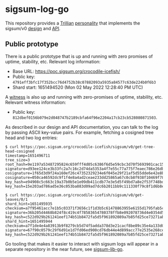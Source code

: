 # sigsum-log-go
This repository provides a
	[Trillian](https://transparency.dev/#trillian)
	[personality](https://github.com/google/trillian/blob/master/docs/Personalities.md)
that implements the sigsum/v0
	[design](https://git.sigsum.org/sigsum/tree/doc/design.md)
and
	[API](https://git.sigsum.org/sigsum/tree/doc/api.md).

## Public prototype
There is a public prototype that is up and running with zero promises of uptime,
stability, etc.  Relevant log information:

- Base URL: https://poc.sigsum.org/crocodile-icefish/
- Public key: `4791eff3bfc17f352bcc76d4752b38c07882093a5935a84577c63de224b0f6b3`
- Shard start: 1651494520 (Mon 02 May 2022 12:28:40 PM UTC)

A [witness](https://github.com/sigsum/sigsum-witness-py) is also up and running
with zero-promises of uptime, stability, etc.  Relevant witness information:

- Public key: `812dbef0156b079e2d048747b2189cbfa64f96e2204a17cb23cb528080871503`.

As described in our design and API documentation, you can talk to the
log by passing ASCII key-value pairs.  For example, fetching a cosigned
tree head and two log entries:

```
$ curl https://poc.sigsum.org/crocodile-icefish/sigsum/v0/get-tree-head-cosigned
timestamp=1651496711
tree_size=3
root_hash=9e1197a53487295824c659fff4d05c6386f6d5e59cbc3d70f5693901cac15ca8
signature=d93ee124ce3b33fc2a7c16c2d74da5353a4f7e55c77a775f7eaec786e26dbf3e2cf25f7b00f9611d4f55196d4734242cf750ec2d42801f0b8abf27ae0146850e
cosignature=1f65d3d9f24a160ef26c47352329234e6f045e29f21af5d55dde6e42e8bb0577ef34382e405f208488f18cc3b1e55fa439d1641cd2a376320820192728bb4f02
cosignature=050ca46592dc9f1f4e8a4ad2ceae233dd25865a67c0cb8f938f10469f780dfb6c41c641aa19c968e526c1a9340241207a3b67d1f003b7b3fb18ff74ba1aa3702
key_hash=e94908c5c663c19a37b0b5e1e09db411cdb77e3e5d5f49bd7a8e2f53f748bdec
key_hash=15e203ad786ad5e36c053ba883d09ad7dc6b2011bb9c111330f79c8f1d6b8e69

$ curl https://poc.sigsum.org/crocodile-icefish/sigsum/v0/get-leaves/0/1
shard_hint=1651495935
checksum=a7f95461acc7e1b5c03371f3656c1f1d3b5c61478863955e6155d1795fab5c02
signature=36b205d4468b824f8c419c4f78583654780378ffb8e092078736d4e0354d52d5fcce54c9742092333ec50841b07e482898b549ca09956715d0a754633535fe0b
key_hash=c522d929b261241eef174b51b8472fa5d5f961892089a7b85fd25ce73271abca
shard_hint=1651495944
checksum=a7f1de4e4a83913b9f8279cb5d74f5adda378d3e21cacf8be89c35e4a133d01b
signature=67f90c0579c29f6d91e1d7fd06ed900cd76db44e4d899acc77e2535e268ce09a040d9ca0b2c1becb5ae79ce35ec260ed65b8436d7ff524415080343bd207cd06
key_hash=c522d929b261241eef174b51b8472fa5d5f961892089a7b85fd25ce73271abca
```

Go tooling that makes it easier to interact with sigsum logs will appear in a
separate repository in the near future, see
	[sigsum-lib-go](https://git.sigsum.org/sigsum-lib-go/).

